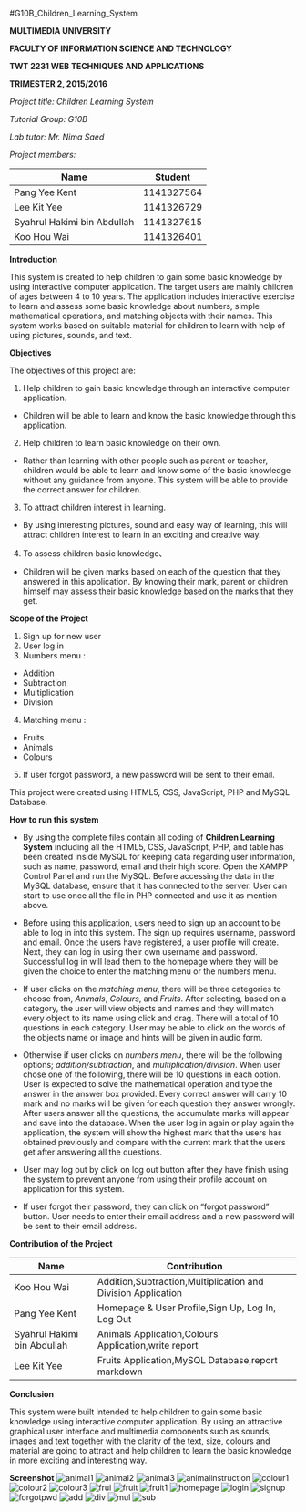#G10B_Children_Learning_System

**MULTIMEDIA UNIVERSITY**

**FACULTY OF INFORMATION SCIENCE AND TECHNOLOGY**

**TWT 2231 WEB TECHNIQUES AND APPLICATIONS**

**TRIMESTER 2, 2015/2016**

_Project title: Children Learning System_

_Tutorial Group: G10B_

_Lab tutor: Mr. Nima Saed_

_Project members:_	

Name | Student
-----|--------
Pang Yee Kent | 1141327564
Lee Kit Yee | 1141326729
Syahrul Hakimi bin Abdullah | 1141327615
Koo Hou Wai | 1141326401

**Introduction**

This system is created to help children to gain some basic knowledge by using interactive computer application. The target users are mainly children of ages between 4 to 10 years.  The application includes interactive exercise to learn and assess some basic knowledge about numbers, simple mathematical operations, and matching objects with their names. This system works based on suitable material for children to learn with help of using pictures, sounds, and text.

**Objectives**

The objectives of this project are:

1. Help children to gain basic knowledge through an interactive computer application. 

 * Children will be able to learn and know the basic knowledge through this application.

2. Help children to learn basic knowledge on their own.

 * Rather than learning with other people such as parent or teacher, children would be able to learn and know some of the basic          knowledge without any guidance from anyone. This system will be able to provide the correct answer for children.

3. To attract children interest in learning.

 * By using interesting pictures, sound and easy way of learning, this will attract children interest to learn in an exciting and        creative way.

4. To assess children basic knowledge、

 * Children will be given marks based on each of the question that they answered in this application. By knowing their mark, parent      or children himself may assess their basic knowledge based on the marks that they get.

**Scope of the Project**

1. Sign up for new user
2. User log in
3. Numbers menu :

 - Addition
 - Subtraction
 - Multiplication
 - Division

4. Matching menu :

 - Fruits
 - Animals
 - Colours

5. If user forgot password, a new password will be sent to their email.

This project were created using HTML5, CSS, JavaScript, PHP and MySQL Database.

**How to run this system**

- By using the complete files contain all coding of **Children Learning System** including all the HTML5, CSS, JavaScript, PHP, and table has been created inside MySQL for keeping data regarding user information, such as name, password, email and their high score.  Open the XAMPP Control Panel and run the MySQL. Before accessing the data in the MySQL database, ensure that it has connected to the server. User can start to use once all the file in PHP connected and use it as mention above.

- Before using this application, users need to sign up an account to be able to log in into this system.  The sign up requires username, password and email. Once the users have registered, a user profile will create. Next, they can log in using their own username and password. Successful log in will lead them to the homepage where they will be given the choice to enter the matching menu or the numbers menu.

- If user clicks on the _matching menu_, there will be three categories to choose from, _Animals_, _Colours_, and _Fruits_. After selecting, based on a category, the user will view objects and names and they will match every object to its name using click and drag. There will a total of 10 questions in each category. User may be able to click on the words of the objects name or image and hints will be given in audio form.  

- Otherwise if user clicks on _numbers menu_, there will be the following options; _addition/subtraction_, and _multiplication/division_. When user chose one of the following, there will be 10 questions in each option. User is expected to solve the mathematical operation and type the answer in the answer box provided. Every correct answer will carry 10 mark and no marks will be given for each question they answer wrongly. After users answer all the questions, the accumulate marks will appear and save into the database. When the user log in again or play again the application, the system will show the highest mark that the users has obtained previously and compare with the current mark that the users get after answering all the questions. 

- User may log out by click on log out button after they have finish using the system to prevent anyone from using their profile account on application for this system.

- If user forgot their password, they can click on “forgot password” button. User needs to enter their email address and a new password will be sent to their email address. 


**Contribution of the Project**

Name |	Contribution
--------|-------------
Koo Hou Wai |	Addition,Subtraction,Multiplication and Division Application
Pang Yee Kent |	Homepage & User Profile,Sign Up, Log In, Log Out
Syahrul Hakimi bin Abdullah | Animals Application,Colours Application,write report
Lee Kit Yee |	Fruits Application,MySQL Database,report markdown

**Conclusion**
<p>This system were built intended to help children to gain some basic knowledge using interactive
computer application. By using an attractive graphical user interface and multimedia components such as sounds, images and text together with the clarity of the text, size, colours and material are going to attract and help children to learn the basic knowledge in more exciting and interesting way.</p>

**Screenshot**
![animal1](https://cloud.githubusercontent.com/assets/16029049/13041761/07ad2e12-d3f5-11e5-9304-9d510972b2ba.jpg)
![animal2](https://cloud.githubusercontent.com/assets/16029049/13041762/07b2683c-d3f5-11e5-9c66-12d2406023a1.jpg)
![animal3](https://cloud.githubusercontent.com/assets/16029049/13041763/07b8400e-d3f5-11e5-95bb-900c2b46c056.jpg)
![animalinstruction](https://cloud.githubusercontent.com/assets/16029049/13041764/07c0370a-d3f5-11e5-8547-536289034bb5.jpg)
![colour1](https://cloud.githubusercontent.com/assets/16029049/13041765/07c45506-d3f5-11e5-98dc-1c17e192310f.jpg)
![colour2](https://cloud.githubusercontent.com/assets/16029049/13041766/07cf639c-d3f5-11e5-94cf-47d0da8b2729.jpg)
![colour3](https://cloud.githubusercontent.com/assets/16029049/13041767/0837575e-d3f5-11e5-9ed3-266a30ee07f8.jpg)
![frui](https://cloud.githubusercontent.com/assets/11754836/13042000/52d1c34c-d3f7-11e5-9a34-a2f664cec343.png)
![fruit](https://cloud.githubusercontent.com/assets/11754836/13042005/5b048cb6-d3f7-11e5-8868-fb63fc9e39b3.png)
![fruit1](https://cloud.githubusercontent.com/assets/11754836/13042006/5cf827d0-d3f7-11e5-9886-ceabacd6e623.png)
![homepage](https://cloud.githubusercontent.com/assets/16029050/13041892/6e083390-d3f6-11e5-9aa0-1a4e523836cf.png)
![login](https://cloud.githubusercontent.com/assets/16029050/13041909/90c02974-d3f6-11e5-8be1-ebfc46703a40.png)
![signup](https://cloud.githubusercontent.com/assets/16029050/13041912/94088284-d3f6-11e5-89e2-3bde0d185147.png)
![forgotpwd](https://cloud.githubusercontent.com/assets/16029050/13041913/9683fa34-d3f6-11e5-8340-a6ef83b7647d.png)
![add](https://cloud.githubusercontent.com/assets/16029050/13042041/a02c0aa8-d3f7-11e5-8003-e864bcda8da6.png)
![div](https://cloud.githubusercontent.com/assets/16029050/13042043/a987fb2a-d3f7-11e5-846b-ed20bc457e89.png)
![mul](https://cloud.githubusercontent.com/assets/16029050/13042044/a98f005a-d3f7-11e5-9a43-287e27e8243b.png)
![sub](https://cloud.githubusercontent.com/assets/16029050/13042045/a994f406-d3f7-11e5-8e08-34eca26a0609.png)

